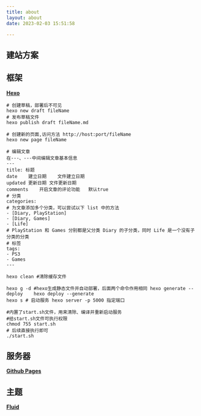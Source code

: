 ```yaml
---
title: about
layout: about
date: 2023-02-03 15:51:58

---
```


## 建站方案

## 框架

[**Hexo**](https://hexo.io/zh-cn/)

````shell
# 创建草稿，部署后不可见
hexo new draft fileName
# 发布草稿文件
hexo publish draft fileName.md

# 创建新的页面,访问方法 http://host:port/fileName
hexo new page fileName

# 编辑文章
在---、---中间编辑文章基本信息
---
title: 标题
date	建立日期	文件建立日期
updated	更新日期 文件更新日期
comments	开启文章的评论功能	默认true
# 分类
categories:
# 为文章添加多个分类，可以尝试以下 list 中的方法
- [Diary, PlayStation]
- [Diary, Games]
- [Life]
# PlayStation 和 Games 分别都是父分类 Diary 的子分类，同时 Life 是一个没有子分类的分类
# 标签
tags:
- PS3
- Games
---

hexo clean #清除缓存文件

hexo g -d #hexo生成静态文件并自动部署，后面两个命令作用相同 hexo generate --deploy    hexo deploy --generate
hexo s # 启动服务 hexo server -p 5000 指定端口

#内置了start.sh文件，用来清除、编译并重新启动服务
#给start.sh文件可执行权限
chmod 755 start.sh
# 后续直接执行即可
./start.sh
````

## 服务器

[**Github Pages**](https://pages.github.com/)

## 主题

[**Fluid**](https://hexo.fluid-dev.com/docs/start/#%E6%8C%87%E5%AE%9A%E4%B8%BB%E9%A2%98)







